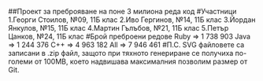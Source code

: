 ##Проект за преброяване на поне 3 милиона реда код
#Участници
1.Георги Стоилов, №09, 11Б клас
2.Иво Гергинов, №14, 11Б клас
3.Йордан Янкулов, №15, 11Б клас
4.Мартин Гълъбов, №21, 11Б клас
5.Петър Цанков, №24, 11Б клас
#Брой преброени редове
Ruby => 1 738 903
Java => 1 244 376
C++ => 4 963 182
All => 7 946 461
#П.С.
SVG файловете са записани в .zip файл, защото при тяхното генериране се получиха по-големи от 100MB, което надвишава максималния позволим размер от Git.

